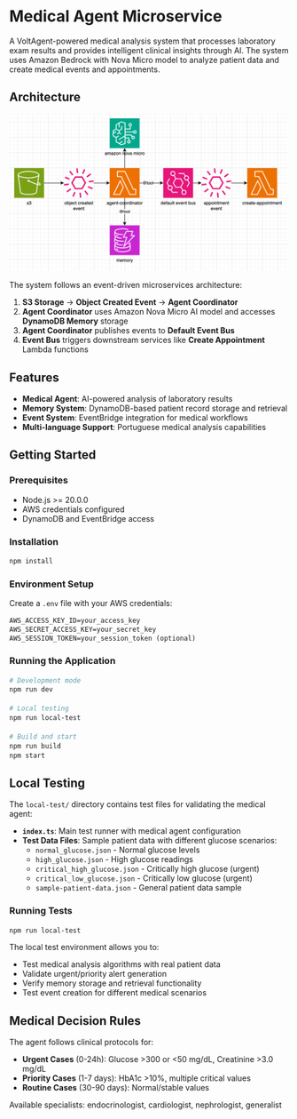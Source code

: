 # Medical Agent Microservice

A VoltAgent-powered medical analysis system that processes laboratory exam results and provides intelligent clinical insights through AI. The system uses Amazon Bedrock with Nova Micro model to analyze patient data and create medical events and appointments.

## Architecture

![System Architecture](system-arch.png)

The system follows an event-driven microservices architecture:

1. **S3 Storage** → **Object Created Event** → **Agent Coordinator**
2. **Agent Coordinator** uses Amazon Nova Micro AI model and accesses **DynamoDB Memory** storage
3. **Agent Coordinator** publishes events to **Default Event Bus** 
4. **Event Bus** triggers downstream services like **Create Appointment** Lambda functions

## Features

- **Medical Agent**: AI-powered analysis of laboratory results
- **Memory System**: DynamoDB-based patient record storage and retrieval
- **Event System**: EventBridge integration for medical workflows
- **Multi-language Support**: Portuguese medical analysis capabilities

## Getting Started

### Prerequisites
- Node.js >= 20.0.0
- AWS credentials configured
- DynamoDB and EventBridge access

### Installation
```bash
npm install
```

### Environment Setup
Create a `.env` file with your AWS credentials:
```
AWS_ACCESS_KEY_ID=your_access_key
AWS_SECRET_ACCESS_KEY=your_secret_key
AWS_SESSION_TOKEN=your_session_token (optional)
```

### Running the Application
```bash
# Development mode
npm run dev

# Local testing
npm run local-test

# Build and start
npm run build
npm start
```

## Local Testing

The `local-test/` directory contains test files for validating the medical agent:

- **`index.ts`**: Main test runner with medical agent configuration
- **Test Data Files**: Sample patient data with different glucose scenarios:
  - `normal_glucose.json` - Normal glucose levels
  - `high_glucose.json` - High glucose readings
  - `critical_high_glucose.json` - Critically high glucose (urgent)
  - `critical_low_glucose.json` - Critically low glucose (urgent)
  - `sample-patient-data.json` - General patient data sample

### Running Tests
```bash
npm run local-test
```

The local test environment allows you to:
- Test medical analysis algorithms with real patient data
- Validate urgent/priority alert generation
- Verify memory storage and retrieval functionality
- Test event creation for different medical scenarios

## Medical Decision Rules

The agent follows clinical protocols for:
- **Urgent Cases** (0-24h): Glucose >300 or <50 mg/dL, Creatinine >3.0 mg/dL
- **Priority Cases** (1-7 days): HbA1c >10%, multiple critical values
- **Routine Cases** (30-90 days): Normal/stable values

Available specialists: endocrinologist, cardiologist, nephrologist, generalist
